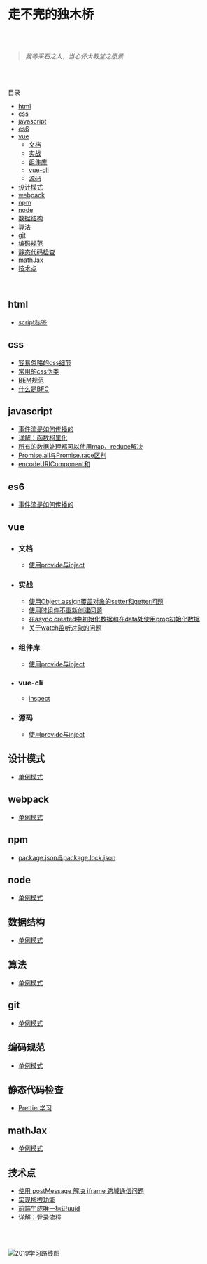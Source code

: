 # 走不完的独木桥 

<br>
<br>

> *我等采石之人，当心怀大教堂之愿景*    

<br>
<br>

目录
* [html](#html)
* [css](#css)
* [javascript](#javascript)
* [es6](#es6)
* [vue](#vue)
	* [文档](#文档)
	* [实战](#实战)
	* [组件库](#组件库)
	* [vue-cli](#vue-cli)
	* [源码](#源码)
* [设计模式](#设计模式)
* [webpack](#webpack)
* [npm](#npm)
* [node](#node)
* [数据结构](#数据结构)
* [算法](#算法)
* [git](#git)
* [编码规范](#编码规范)
* [静态代码检查](#静态代码检查)
* [mathJax](#mathJax)
* [技术点](#技术点)

<br>


## html
* [script标签](https://github.com/topseczbw/singleBridge/issues/2)

## css
* [容易忽略的css细节](https://github.com/topseczbw/singleBridge/issues/2)
* [常用的css伪类](https://github.com/topseczbw/singleBridge/issues/2)
* [BEM规范](https://github.com/topseczbw/singleBridge/issues/2)
* [什么是BFC](https://github.com/topseczbw/singleBridge/issues/2)

## javascript
* [事件流是如何传播的](https://github.com/topseczbw/singleBridge/issues/2)
* [详解：函数柯里化](https://github.com/topseczbw/singleBridge/issues/2)
* [所有的数据处理都可以使用map、reduce解决](https://github.com/topseczbw/singleBridge/issues/2)
* [Promise.all与Promise.race区别](https://github.com/topseczbw/singleBridge/issues/2)
* [encodeURIComponent和](https://github.com/topseczbw/singleBridge/issues/2)

## es6
* [事件流是如何传播的](https://github.com/topseczbw/singleBridge/issues/2)

## vue
* ### 文档
	* [使用provide与inject](https://github.com/topseczbw/singleBridge/issues/2)
* ### 实战
	* [使用Object.assign覆盖对象的setter和getter问题](https://github.com/topseczbw/singleBridge/issues/2)
	* [使用<component :is='xxx'>时组件不重新创建问题](https://github.com/topseczbw/singleBridge/issues/2)
	* [在async created中初始化数据和在data处使用prop初始化数据](https://github.com/topseczbw/singleBridge/issues/2)
	* [关于watch监听对象的问题](https://github.com/topseczbw/singleBridge/issues/2)
* ### 组件库
	* [使用provide与inject](https://github.com/topseczbw/singleBridge/issues/2)
* ### vue-cli
	* [inspect](https://github.com/topseczbw/singleBridge/issues/2)
* ### 源码
	* [使用provide与inject](https://github.com/topseczbw/singleBridge/issues/2)
	
## 设计模式
* [单例模式](https://github.com/topseczbw/singleBridge/issues/2)

## webpack
* [单例模式](https://github.com/topseczbw/singleBridge/issues/2)

## npm
* [package.json与package.lock.json](https://github.com/topseczbw/singleBridge/issues/2)

## node
* [单例模式](https://github.com/topseczbw/singleBridge/issues/2)

## 数据结构
* [单例模式](https://github.com/topseczbw/singleBridge/issues/2)

## 算法
* [单例模式](https://github.com/topseczbw/singleBridge/issues/2)

## git
* [单例模式](https://github.com/topseczbw/singleBridge/issues/2)

## 编码规范
* [单例模式](https://github.com/topseczbw/singleBridge/issues/2)

## 静态代码检查
* [Prettier学习](https://github.com/topseczbw/singleBridge/issues/2)

## mathJax
* [单例模式](https://github.com/topseczbw/singleBridge/issues/2)

## 技术点
* [使用 postMessage 解决 iframe 跨域通信问题](https://github.com/topseczbw/singleBridge/issues/1)
* [实现拖拽功能](https://github.com/topseczbw/singleBridge/issues/1)
* [前端生成唯一标识uuid](https://github.com/topseczbw/singleBridge/issues/1)
* [详解：登录流程](https://github.com/topseczbw/singleBridge/issues/1)

<br>
<br>

![2019学习路线图](https://github.com/topseczbw/singleBridge/blob/master/asset/2019%E5%AD%A6%E4%B9%A0%E8%B7%AF%E7%BA%BF.svg)
